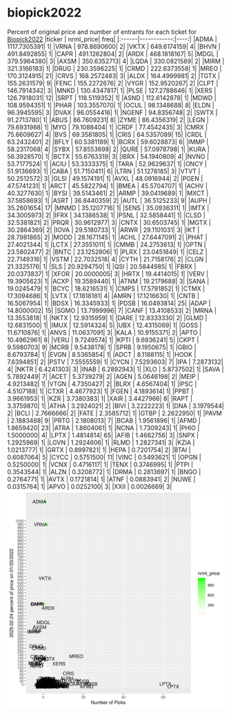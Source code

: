 # biopick2022
Percent of original price and number of entrants for each ticket for [Biopick2022](https://twitter.com/hashtag/Biopick2022)
|ticker |   nrml_price| freq|
|:------|------------:|----:|
|ADMA   | 1117.7305391|    1|
|VRNA   |  978.8690600|    2|
|VKTX   |  649.6174159|    4|
|BHVN   |  491.8492855|    1|
|CAPR   |  491.1262804|    2|
|ARDX   |  468.1818167|    5|
|MDGL   |  379.5964380|    3|
|AXSM   |  350.6352713|    4|
|LQDA   |  330.0821589|    2|
|MIRM   |  321.3166183|    1|
|DRUG   |  230.3596225|    1|
|CRMD   |  222.6373558|    1|
|MREO   |  170.3124915|   21|
|CRVS   |  168.2572483|    3|
|ALDX   |  164.4999981|    2|
|TGTX   |  155.2631579|    9|
|FENC   |  155.2272676|    2|
|VYGR   |  152.9520267|    2|
|CLPT   |  146.7914342|    3|
|MNKD   |  130.4347817|    1|
|PLSE   |  127.2788646|    1|
|XERS   |  126.7918031|   12|
|SRPT   |  118.5119352|    1|
|ASND   |  112.6142878|    1|
|MDWD   |  108.9594351|    1|
|PHAR   |  103.3557070|    1|
|OCUL   |   98.1348688|    8|
|ELDN   |   96.3945595|    3|
|DVAX   |   96.0554416|    1|
|NGENF  |   94.8356748|    2|
|SWTX   |   91.2713780|    1|
|ABUS   |   86.7609231|    8|
|ZYME   |   86.4356319|    2|
|LEGN   |   79.6931988|    1|
|MYO    |   79.1088404|    1|
|CRDF   |   77.4542435|    3|
|CMRX   |   75.6609627|    4|
|BVS    |   69.3581805|    1|
|CRIS   |   64.5357089|   15|
|CRDL   |   63.2432401|    2|
|BFLY   |   60.5381189|    1|
|BCRX   |   59.6028873|    6|
|IMMP   |   58.2317068|    4|
|SYBX   |   57.8553698|    2|
|QURE   |   57.0978798|    1|
|KURA   |   56.3928570|    1|
|BCTX   |   55.6763319|    3|
|IBRX   |   54.1940809|    4|
|NVNO   |   53.7177524|    1|
|ACIU   |   53.3333375|    1|
|TARA   |   52.9629637|    1|
|ONCY   |   51.9136693|    1|
|CABA   |   51.7150411|    6|
|LTRN   |   51.1278185|    3|
|VTVT   |   50.2512572|    3|
|GLSI   |   49.1574191|    1|
|AVXL   |   48.0916944|    2|
|PGEN   |   47.5741231|    1|
|ARCT   |   45.5822794|    1|
|BMEA   |   45.5704707|    1|
|ACHV   |   40.3277630|    1|
|BYSI   |   39.5143461|    2|
|ARMP   |   39.0419689|    1|
|MXCT   |   37.5858693|    1|
|ASRT   |   36.8440359|    2|
|AUTL   |   36.5125233|    9|
|AUPH   |   35.2601654|   17|
|MNMD   |   35.1207716|    1|
|SENS   |   35.0936311|    1|
|IMTX   |   34.3005973|    2|
|IFRX   |   34.1386538|    1|
|PSNL   |   32.5858441|    1|
|CLSD   |   32.5381821|    2|
|PRQR   |   30.9612977|    3|
|CNTX   |   30.6503745|    1|
|MGTX   |   30.2864369|    2|
|IOVA   |   29.5180733|    1|
|ARWR   |   29.1101031|    3|
|IKT    |   28.7981865|    2|
|MODD   |   28.1671145|    1|
|ACHL   |   27.6447091|    2|
|PHAT   |   27.4021344|    1|
|LCTX   |   27.3551011|    1|
|CMMB   |   24.2753613|    1|
|OPTN   |   23.5802477|    2|
|BNTC   |   23.1252806|    1|
|PLRX   |   23.0451849|    1|
|CELZ   |   22.7149316|    1|
|VSTM   |   22.7032518|    4|
|CYTH   |   21.7158176|    2|
|CLGN   |   21.3325176|    1|
|SLS    |   20.9294750|    1|
|QSI    |   20.5844985|    1|
|FBRX   |   20.0373837|    1|
|XFOR   |   20.0000005|    3|
|HRTX   |   19.4414015|    1|
|VERV   |   19.3905623|    1|
|ACXP   |   19.3589440|    1|
|ATNM   |   19.2179688|    3|
|SANA   |   19.0245479|    1|
|BCYC   |   18.6216531|    1|
|CMPS   |   17.5791852|    1|
|CTMX   |   17.3094686|    1|
|LVTX   |   17.1818181|    4|
|AMRN   |   17.1216630|    1|
|CNTB   |   16.5067954|    1|
|BDSX   |   16.3345933|    1|
|PDSB   |   16.0493814|   25|
|ADAP   |   14.8000002|   15|
|SGMO   |   13.7999996|    7|
|CANF   |   13.4108533|    2|
|MRNA   |   13.3553818|    1|
|NKTX   |   12.9315959|    1|
|DARE   |   12.8333330|    2|
|GLMD   |   12.6831500|    1|
|IMUX   |   12.5914324|    5|
|UBX    |   12.4315069|    1|
|GOSS   |   11.6710876|    1|
|ANVS   |   11.0637091|    3|
|KALA   |   10.9155371|    2|
|APTO   |   10.4962961|    8|
|VERU   |    9.7249574|    1|
|KPTI   |    9.6936241|    5|
|CKPT   |    9.5980703|    9|
|MCRB   |    9.5438178|    1|
|SPRB   |    9.1950675|    1|
|GBIO   |    8.6793784|    1|
|EVGN   |    8.5365854|    1|
|ADCT   |    8.1188115|    1|
|HOOK   |    7.6394851|    2|
|PSTV   |    7.5555559|    1|
|CYCN   |    7.5293603|    7|
|IPA    |    7.2873132|    4|
|NKTR   |    6.4241303|    3|
|INAB   |    6.2892943|    1|
|XLO    |    5.8737502|    1|
|SAVA   |    5.7892449|    7|
|ACET   |    5.3739279|    2|
|AGEN   |    5.0646198|    2|
|MEIP   |    4.9213482|    1|
|VTGN   |    4.7350427|    2|
|BLRX   |    4.6567404|    1|
|IPSC   |    4.5107188|    1|
|CTXR   |    4.4677923|    1|
|FGEN   |    4.1893614|    1|
|PPBT   |    3.9661953|    1|
|KZR    |    3.7380383|    1|
|XAIR   |    3.4427966|    8|
|RAPT   |    3.3759870|    1|
|ATHA   |    3.2924021|    2|
|BIVI   |    3.2222223|    1|
|DNA    |    3.1979544|    2|
|BCLI   |    2.7666666|    2|
|FATE   |    2.3585712|    1|
|GTBP   |    2.2622950|    1|
|PAVM   |    2.1883468|    9|
|PRTG   |    2.1808013|    7|
|BCAB   |    1.9561896|    1|
|AFMD   |    1.8659420|   23|
|ATRA   |    1.8604061|    1|
|NCNA   |    1.7309243|    1|
|PHIO   |    1.5000000|    4|
|LPTX   |    1.4814814|   65|
|AFIB   |    1.4662756|    3|
|SNPX   |    1.2925969|    1|
|LGVN   |    1.2924606|    1|
|RLMD   |    1.2827341|    3|
|KZIA   |    1.0213777|    1|
|GRTX   |    0.8997821|    1|
|HEPA   |    0.7201754|    2|
|BTAI   |    0.6087064|    5|
|CYCC   |    0.5751500|   11|
|VINC   |    0.5493621|    1|
|OPGN   |    0.5250000|    1|
|VCNX   |    0.4716117|    1|
|TENX   |    0.3746995|    1|
|PTPI   |    0.3543544|    1|
|ALZN   |    0.3208772|    1|
|DRMA   |    0.2813697|    1|
|BNGO   |    0.2764771|    1|
|AVTX   |    0.1721814|    1|
|ATNF   |    0.0883941|    2|
|NUWE   |    0.0315764|    1|
|APVO   |    0.0252100|    3|
|XXII   |    0.0026669|    3|
![retvspicks](biopicks.png?raw=true)
